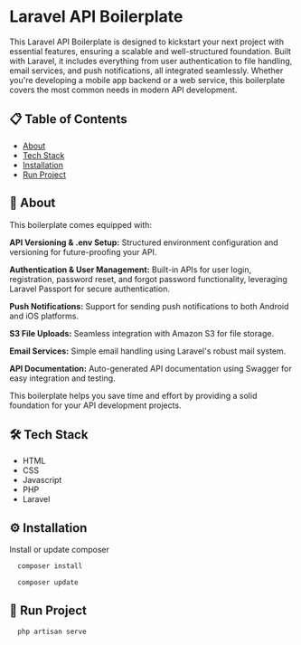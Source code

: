# Laravel API Boilerplate

This Laravel API Boilerplate is designed to kickstart your next project with essential features, ensuring a scalable and well-structured foundation. Built with Laravel, it includes everything from user authentication to file handling, email services, and push notifications, all integrated seamlessly. Whether you're developing a mobile app backend or a web service, this boilerplate covers the most common needs in modern API development.

## 📋 Table of Contents

- [About](#user-content-beginner-about)
- [Tech Stack](#user-content-️-tech-stack)
- [Installation](#user-content-️-installation)
- [Run Project](#user-content--run-project)

##  :beginner: About

This boilerplate comes equipped with:

**API Versioning & .env Setup:** Structured environment configuration and versioning for future-proofing your API.

**Authentication & User Management:** Built-in APIs for user login, registration, password reset, and forgot password functionality, leveraging Laravel Passport for secure authentication.

**Push Notifications:** Support for sending push notifications to both Android and iOS platforms.

**S3 File Uploads:** Seamless integration with Amazon S3 for file storage.

**Email Services:** Simple email handling using Laravel's robust mail system.

**API Documentation:** Auto-generated API documentation using Swagger for easy integration and testing.

This boilerplate helps you save time and effort by providing a solid foundation for your API development projects.

## 🛠️ Tech Stack

* HTML
* CSS
* Javascript
* PHP
* Laravel

## ⚙️ Installation

Install or update composer

```bash
  composer install
```
```bash
  composer update
```

## 🚀 Run Project

```bash
  php artisan serve
```